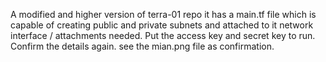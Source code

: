 A modified and higher version of terra-01 repo it has a main.tf file which is capable of creating public and private subnets and attached to it network interface / attachments needed. Put the 
access key and secret key to run. Confirm the details again. see the mian.png file as confirmation.  
 

